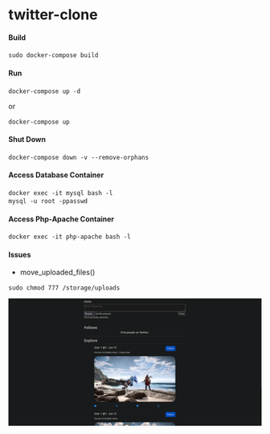 # twitter-clone


#### Build
```
sudo docker-compose build
```

#### Run
```
docker-compose up -d
```
or
```
docker-compose up
```

#### Shut Down
```
docker-compose down -v --remove-orphans
```

#### Access Database Container
```
docker exec -it mysql bash -l
mysql -u root -ppasswd
```

#### Access Php-Apache Container
```
docker exec -it php-apache bash -l
```

#### Issues
- move_uploaded_files()
```
sudo chmod 777 /storage/uploads
```

![twitter](https://github.com/josh-truong/twitter-clone/blob/main/demo.png)
